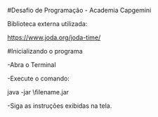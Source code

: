 #Desafio de Programação - Academia Capgemini

Biblioteca externa utilizada:

https://www.joda.org/joda-time/

#Inicializando o programa

-Abra o Terminal

-Execute o comando:

java -jar <caminho>\filename.jar

-Siga as instruções exibidas na tela.
